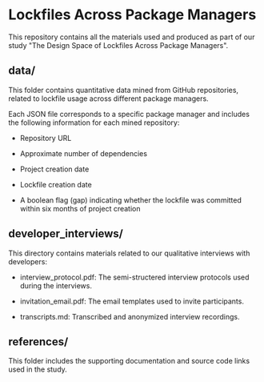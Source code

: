 # Lockfiles Across Package Managers

This repository contains all the materials used and produced as part of our study "The Design Space of Lockfiles Across Package Managers".


## data/
This folder contains quantitative data mined from GitHub repositories, related to lockfile usage across different package managers.

Each JSON file corresponds to a specific package manager and includes the following information for each mined repository:

- Repository URL

- Approximate number of dependencies

- Project creation date

- Lockfile creation date

- A boolean flag (gap) indicating whether the lockfile was committed within six months of project creation

## developer_interviews/

This directory contains materials related to our qualitative interviews with developers:

- interview_protocol.pdf: The semi-structered interview protocols used during the interviews.

- invitation_email.pdf: The email templates used to invite participants.

- transcripts.md: Transcribed and anonymized interview recordings.

## references/

This folder includes the supporting documentation and source code links used in the study.

